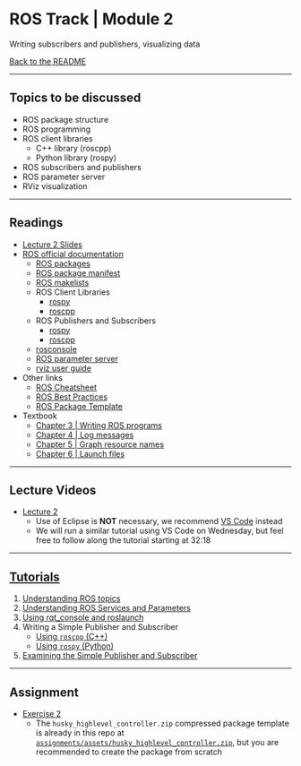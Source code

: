 # ROS Track | Module 2
Writing subscribers and publishers, visualizing data

[Back to the README](README.md)

---
## Topics to be discussed
* ROS package structure
* ROS programming
* ROS client libraries
    * C++ library (roscpp)
    * Python library (rospy)
* ROS subscribers and publishers
* ROS parameter server
* RViz visualization

---
## Readings
* [Lecture 2 Slides](readings/lecture2.pdf)
* [ROS official documentation](http://wiki.ros.org/)
    * [ROS packages](http://wiki.ros.org/Packages)
    * [ROS package manifest](http://wiki.ros.org/Manifest)
    * [ROS makelists](http://wiki.ros.org/catkin/CMakeLists.txt)
    * ROS Client Libraries
        * [rospy](http://wiki.ros.org/rospy/Overview)
        * [roscpp](http://wiki.ros.org/roscpp/Overview)
    * ROS Publishers and Subscribers
        * [rospy](http://wiki.ros.org/rospy/Overview/Publishers%20and%20Subscribers)
        * [roscpp](http://wiki.ros.org/roscpp/Overview/Publishers%20and%20Subscribers)
    * [rosconsole](http://wiki.ros.org/rosconsole)
    * [ROS parameter server](http://wiki.ros.org/Parameter%20Server)
    * [rviz user guide](http://wiki.ros.org/rviz/UserGuide)
* Other links
    * [ROS Cheatsheet](https://github.com/ros/cheatsheet/releases/download/0.0.1/ROScheatsheet_catkin.pdf)
    * [ROS Best Practices](https://github.com/ethz-asl/ros_best_practices/wiki)
    * [ROS Package Template](https://github.com/ethz-asl/ros_best_practices/tree/master/ros_package_template)
* Textbook 
    * [Chapter 3 | Writing ROS programs](https://www.cse.sc.edu/~jokane/agitr/agitr-letter-intro.pdf)
    * [Chapter 4 | Log messages](https://www.cse.sc.edu/~jokane/agitr/agitr-letter-start.pdf)
    * [Chapter 5 | Graph resource names](https://www.cse.sc.edu/~jokane/agitr/agitr-letter-start.pdf)
    * [Chapter 6 | Launch files](https://www.cse.sc.edu/~jokane/agitr/agitr-letter-start.pdf)

---
## Lecture Videos
* [Lecture 2](https://www.youtube.com/watch?v=jYqDnuxTwK8&list=PLE-BQwvVGf8HOvwXPgtDfWoxd4Cc6ghiP&index=2)
    * Use of Eclipse is **NOT** necessary, we recommend [VS Code](https://code.visualstudio.com/) instead
    * We will run a similar tutorial using VS Code on Wednesday, but feel free to follow along the tutorial starting at 32:18

---
## [Tutorials](http://wiki.ros.org/ROS/Tutorials)
1. [Understanding ROS topics](http://wiki.ros.org/ROS/Tutorials/UnderstandingTopics)
2. [Understanding ROS Services and Parameters](http://wiki.ros.org/ROS/Tutorials/UnderstandingServicesParams)
3. [Using rqt_console and roslaunch](http://wiki.ros.org/ROS/Tutorials/UsingRqtconsoleRoslaunch)
4. Writing a Simple Publisher and Subscriber
    * [Using `roscpp` (C++)](http://wiki.ros.org/ROS/Tutorials/WritingPublisherSubscriber%28c%2B%2B%29)
    * [Using `rospy` (Python)](http://wiki.ros.org/ROS/Tutorials/WritingPublisherSubscriber%28python%29)
5. [Examining the Simple Publisher and Subscriber](http://wiki.ros.org/ROS/Tutorials/ExaminingPublisherSubscriber)

---
## Assignment
* [Exercise 2](assignments/exercise2.pdf)
    * The `husky_highlevel_controller.zip` compressed package template is already in this repo at [`assignments/assets/husky_highlevel_controller.zip`](assignments/assets/husky_highlevel_controller.zip), but you are recommended to create the package from scratch